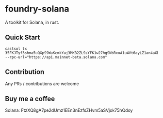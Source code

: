 # foundry-solana
A toolkit for Solana, in rust. 


## Quick Start  
```shell
castsol tx 35FKJTyf3shma5uQGpS9WaKcmkYaj3MKB2ZLSsYFK1w27hgSNbRxuA1u4Vt6ayLZ1an4aGDRSC6qbvRmVunj3D2A --rpc-url="https://api.mainnet-beta.solana.com"
```

## Contribution
Any PRs / contributions are welcome

## Buy me a coffee 
Solana: FtzXQ8gA7pe2dUmz1EEn3nEzfsZHvm5aSVjok75hQdoy
